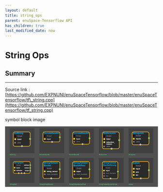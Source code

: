 ```yaml
--- 
layout: default 
title: string_ops 
parent: enuSpace-Tensorflow API 
has_children: true 
last_modified_date: now 
--- 
```


# String Ops

## Summary

---

Source link : [https://github.com/EXPNUNI/enuSpaceTensorflow/blob/master/enuSpaceTensorflow/tf\_string.cpp](https://github.com/EXPNUNI/enuSpaceTensorflow/blob/master/enuSpaceTensorflow/tf_string.cpp)

symbol block image 

![](./assets/tf_string_ops_symbols.png)

